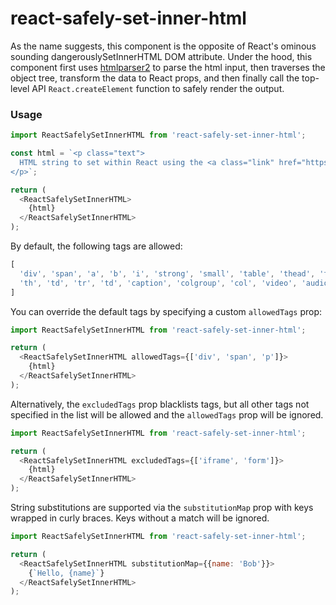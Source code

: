 # react-safely-set-inner-html

As the name suggests, this component is the opposite of React's ominous sounding dangerouslySetInnerHTML DOM attribute.
Under the hood, this component first uses [htmlparser2](https://github.com/fb55/htmlparser2) to parse the html input,
then traverses the object tree, transform the data to React props, and then finally call the top-level
API `React.createElement` function to safely render the output.

### Usage

```javascript
import ReactSafelySetInnerHTML from 'react-safely-set-inner-html';

const html = `<p class="text">
  HTML string to set within React using the <a class="link" href="https://github.com/jzhobes/react-safely-set-inner-html">ReactSafelySetInnerHTML</a> component.
</p>`;

return (
  <ReactSafelySetInnerHTML>
    {html}
  </ReactSafelySetInnerHTML>
);
```

By default, the following tags are allowed:

```javascript
[
  'div', 'span', 'a', 'b', 'i', 'strong', 'small', 'table', 'thead', 'tbody', 'tfoot',
  'th', 'td', 'tr', 'td', 'caption', 'colgroup', 'col', 'video', 'audio', 'source',
]
```

You can override the default tags by specifying a custom `allowedTags` prop:

```javascript
import ReactSafelySetInnerHTML from 'react-safely-set-inner-html';

return (
  <ReactSafelySetInnerHTML allowedTags={['div', 'span', 'p']}>
    {html}
  </ReactSafelySetInnerHTML>
);
```

Alternatively, the `excludedTags` prop blacklists tags, but all other tags not specified in the list will be allowed and
the `allowedTags` prop will be ignored.

```javascript
import ReactSafelySetInnerHTML from 'react-safely-set-inner-html';

return (
  <ReactSafelySetInnerHTML excludedTags={['iframe', 'form']}>
    {html}
  </ReactSafelySetInnerHTML>
);
```

String substitutions are supported via the `substitutionMap` prop with keys wrapped in curly braces. Keys without a
match will be ignored.

```javascript
import ReactSafelySetInnerHTML from 'react-safely-set-inner-html';

return (
  <ReactSafelySetInnerHTML substitutionMap={{name: 'Bob'}}>
    {`Hello, {name}`}
  </ReactSafelySetInnerHTML>
);
```
